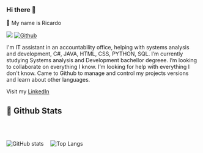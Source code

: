 ### Hi there 👋


🧔 My name is Ricardo

![](https://visitor-badge.laobi.icu/badge?page_id=RicardoPiza.RicardoPiza)
[![Github](https://img.shields.io/github/followers/RicardoPiza?label=Follow&style=social)](https://github.com/RicardoPiza)


I'm IT assistant in an accountability office, helping with systems analysis and development, C#, JAVA, HTML, CSS, PYTHON, SQL.
I’m currently studying Systems analysis and Development bachellor degreee.
I’m looking to collaborate on everything I know.
I’m looking for help with everything I don't know.
Came to Github to manage and control my projects versions and learn about other languages.

Visit my <a href = "https://www.linkedin.com/in/ricardo-henrique-piza-a31ab0209?lipi=urn%3Ali%3Apage%3Ad_flagship3_profile_view_base_contact_details%3BGT%2BHixZoR4q4eLtTb06Xeg%3D%3D">LinkedIn</a>

<h2>👑 Github Stats</h2>


<br><br>

![GitHub stats](https://github-readme-stats-sigma-five.vercel.app/api?username=RicardoPiza&show_icons=true&theme=tokyonight)&emsp;
![Top Langs](https://github-readme-stats-sigma-five.vercel.app/api/top-langs/?username=RicardoPiza&theme=tokyonight)


